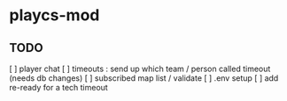 # playcs-mod

## TODO

[ ] player chat
[ ] timeouts : send up which team / person called timeout (needs db changes)
[ ] subscribed map list / validate
[ ] .env setup
[ ] add re-ready for a tech timeout
